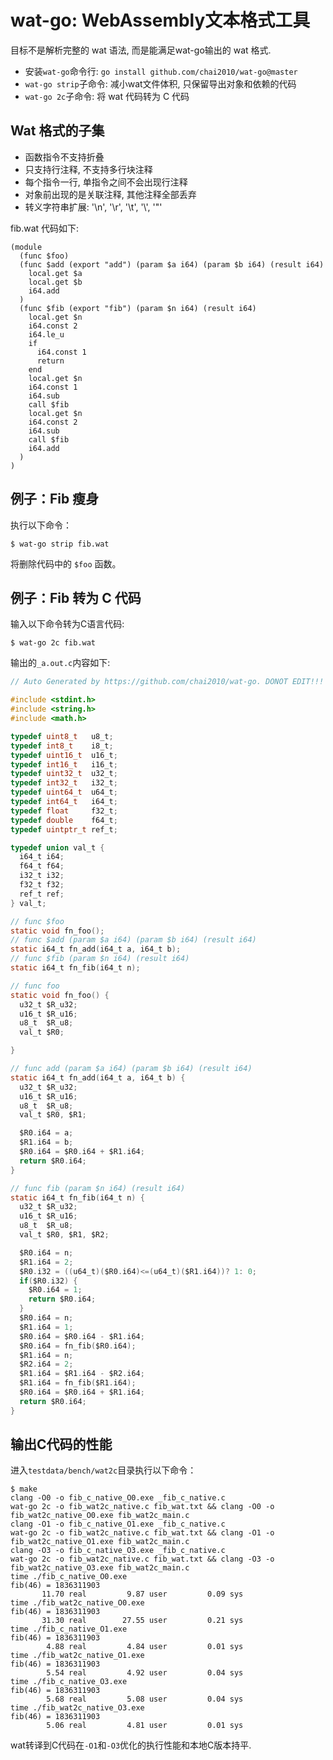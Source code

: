 # wat-go: WebAssembly文本格式工具

目标不是解析完整的 wat 语法, 而是能满足wat-go输出的 wat 格式.

- 安装`wat-go`命令行: `go install github.com/chai2010/wat-go@master`
- `wat-go strip`子命令: 减小wat文件体积, 只保留导出对象和依赖的代码
- `wat-go 2c`子命令: 将 wat 代码转为 C 代码

## Wat 格式的子集

- 函数指令不支持折叠
- 只支持行注释, 不支持多行块注释
- 每个指令一行, 单指令之间不会出现行注释
- 对象前出现的是关联注释, 其他注释全部丢弃
- 转义字符串扩展: '\n', '\r', '\t', '\\', '\"'

fib.wat 代码如下:

```wat
(module
  (func $foo)
  (func $add (export "add") (param $a i64) (param $b i64) (result i64)
    local.get $a
    local.get $b
    i64.add
  )
  (func $fib (export "fib") (param $n i64) (result i64)
    local.get $n
    i64.const 2
    i64.le_u
    if
      i64.const 1
      return
    end
    local.get $n
    i64.const 1
    i64.sub
    call $fib
    local.get $n
    i64.const 2
    i64.sub
    call $fib
    i64.add
  )
)
```

## 例子：Fib 瘦身

执行以下命令：

```
$ wat-go strip fib.wat
```

将删除代码中的 `$foo` 函数。

## 例子：Fib 转为 C 代码

输入以下命令转为C语言代码:

```
$ wat-go 2c fib.wat
```

输出的`_a.out.c`内容如下:

```c
// Auto Generated by https://github.com/chai2010/wat-go. DONOT EDIT!!!

#include <stdint.h>
#include <string.h>
#include <math.h>

typedef uint8_t   u8_t;
typedef int8_t    i8_t;
typedef uint16_t  u16_t;
typedef int16_t   i16_t;
typedef uint32_t  u32_t;
typedef int32_t   i32_t;
typedef uint64_t  u64_t;
typedef int64_t   i64_t;
typedef float     f32_t;
typedef double    f64_t;
typedef uintptr_t ref_t;

typedef union val_t {
  i64_t i64;
  f64_t f64;
  i32_t i32;
  f32_t f32;
  ref_t ref;
} val_t;

// func $foo
static void fn_foo();
// func $add (param $a i64) (param $b i64) (result i64)
static i64_t fn_add(i64_t a, i64_t b);
// func $fib (param $n i64) (result i64)
static i64_t fn_fib(i64_t n);

// func foo
static void fn_foo() {
  u32_t $R_u32;
  u16_t $R_u16;
  u8_t  $R_u8;
  val_t $R0;

}

// func add (param $a i64) (param $b i64) (result i64)
static i64_t fn_add(i64_t a, i64_t b) {
  u32_t $R_u32;
  u16_t $R_u16;
  u8_t  $R_u8;
  val_t $R0, $R1;

  $R0.i64 = a;
  $R1.i64 = b;
  $R0.i64 = $R0.i64 + $R1.i64;
  return $R0.i64;
}

// func fib (param $n i64) (result i64)
static i64_t fn_fib(i64_t n) {
  u32_t $R_u32;
  u16_t $R_u16;
  u8_t  $R_u8;
  val_t $R0, $R1, $R2;

  $R0.i64 = n;
  $R1.i64 = 2;
  $R0.i32 = ((u64_t)($R0.i64)<=(u64_t)($R1.i64))? 1: 0;
  if($R0.i32) {
    $R0.i64 = 1;
    return $R0.i64;
  }
  $R0.i64 = n;
  $R1.i64 = 1;
  $R0.i64 = $R0.i64 - $R1.i64;
  $R0.i64 = fn_fib($R0.i64);
  $R1.i64 = n;
  $R2.i64 = 2;
  $R1.i64 = $R1.i64 - $R2.i64;
  $R1.i64 = fn_fib($R1.i64);
  $R0.i64 = $R0.i64 + $R1.i64;
  return $R0.i64;
}
```

## 输出C代码的性能

进入`testdata/bench/wat2c`目录执行以下命令：

```
$ make
clang -O0 -o fib_c_native_O0.exe _fib_c_native.c
wat-go 2c -o fib_wat2c_native.c fib_wat.txt && clang -O0 -o fib_wat2c_native_O0.exe fib_wat2c_main.c
clang -O1 -o fib_c_native_O1.exe _fib_c_native.c
wat-go 2c -o fib_wat2c_native.c fib_wat.txt && clang -O1 -o fib_wat2c_native_O1.exe fib_wat2c_main.c
clang -O3 -o fib_c_native_O3.exe _fib_c_native.c
wat-go 2c -o fib_wat2c_native.c fib_wat.txt && clang -O3 -o fib_wat2c_native_O3.exe fib_wat2c_main.c
time ./fib_c_native_O0.exe
fib(46) = 1836311903
       11.70 real         9.87 user         0.09 sys
time ./fib_wat2c_native_O0.exe
fib(46) = 1836311903
       31.30 real        27.55 user         0.21 sys
time ./fib_c_native_O1.exe
fib(46) = 1836311903
        4.88 real         4.84 user         0.01 sys
time ./fib_wat2c_native_O1.exe
fib(46) = 1836311903
        5.54 real         4.92 user         0.04 sys
time ./fib_c_native_O3.exe
fib(46) = 1836311903
        5.68 real         5.08 user         0.04 sys
time ./fib_wat2c_native_O3.exe
fib(46) = 1836311903
        5.06 real         4.81 user         0.01 sys
```

wat转译到C代码在`-O1`和`-O3`优化的执行性能和本地C版本持平.
